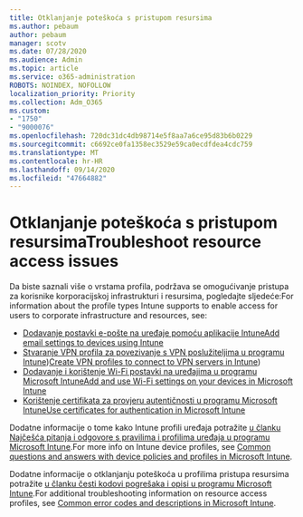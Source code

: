 ```yaml
---
title: Otklanjanje poteškoća s pristupom resursima
ms.author: pebaum
author: pebaum
manager: scotv
ms.date: 07/28/2020
ms.audience: Admin
ms.topic: article
ms.service: o365-administration
ROBOTS: NOINDEX, NOFOLLOW
localization_priority: Priority
ms.collection: Adm_O365
ms.custom:
- "1750"
- "9000076"
ms.openlocfilehash: 720dc31dc4db98714e5f8aa7a6ce95d83b6b0229
ms.sourcegitcommit: c6692ce0fa1358ec3529e59ca0ecdfdea4cdc759
ms.translationtype: MT
ms.contentlocale: hr-HR
ms.lasthandoff: 09/14/2020
ms.locfileid: "47664882"
---
```

# <a name="troubleshoot-resource-access-issues"></a><span data-ttu-id="2e662-102">Otklanjanje poteškoća s pristupom resursima</span><span class="sxs-lookup"><span data-stu-id="2e662-102">Troubleshoot resource access issues</span></span>

<span data-ttu-id="2e662-103">Da biste saznali više o vrstama profila, podržava se omogućivanje pristupa za korisnike korporacijskoj infrastrukturi i resursima, pogledajte sljedeće:</span><span class="sxs-lookup"><span data-stu-id="2e662-103">For information about the profile types Intune supports to enable access for users to corporate infrastructure and resources, see:</span></span>

- [<span data-ttu-id="2e662-104">Dodavanje postavki e-pošte na uređaje pomoću aplikacije Intune</span><span class="sxs-lookup"><span data-stu-id="2e662-104">Add email settings to devices using Intune</span></span>](https://docs.microsoft.com/intune/email-settings-configure)
- <span data-ttu-id="2e662-105">[Stvaranje VPN profila za povezivanje s VPN poslužiteljima u programu Intune](https://docs.microsoft.com/intune/vpn-settings-configure))</span><span class="sxs-lookup"><span data-stu-id="2e662-105">[Create VPN profiles to connect to VPN servers in Intune](https://docs.microsoft.com/intune/vpn-settings-configure))</span></span>
- [<span data-ttu-id="2e662-106">Dodavanje i korištenje Wi-Fi postavki na uređajima u programu Microsoft Intune</span><span class="sxs-lookup"><span data-stu-id="2e662-106">Add and use Wi-Fi settings on your devices in Microsoft Intune</span></span>](https://docs.microsoft.com/intune/wi-fi-settings-configure)
- [<span data-ttu-id="2e662-107">Korištenje certifikata za provjeru autentičnosti u programu Microsoft Intune</span><span class="sxs-lookup"><span data-stu-id="2e662-107">Use certificates for authentication in Microsoft Intune</span></span>](https://docs.microsoft.com/intune/certificates-configure)

<span data-ttu-id="2e662-108">Dodatne informacije o tome kako Intune profili uređaja potražite [u članku Najčešća pitanja i odgovore s pravilima i profilima uređaja u programu Microsoft Intune](https://docs.microsoft.com/intune/device-profile-troubleshoot).</span><span class="sxs-lookup"><span data-stu-id="2e662-108">For more info on Intune device profiles, see [Common questions and answers with device policies and profiles in Microsoft Intune](https://docs.microsoft.com/intune/device-profile-troubleshoot).</span></span>

<span data-ttu-id="2e662-109">Dodatne informacije o otklanjanju poteškoća u profilima pristupa resursima potražite [u članku česti kodovi pogrešaka i opisi u programu Microsoft Intune](https://docs.microsoft.com/intune/troubleshoot-company-resource-access-problems).</span><span class="sxs-lookup"><span data-stu-id="2e662-109">For additional troubleshooting information on resource access profiles, see [Common error codes and descriptions in Microsoft Intune](https://docs.microsoft.com/intune/troubleshoot-company-resource-access-problems).</span></span>